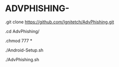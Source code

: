 # ADVPHISHING-
   
.git clone 
https://github.com/Ignitetch/AdvPhishing.git

.cd AdvPhishing/

.chmod 777 *

./Android-Setup.sh

./AdvPhishing.sh
